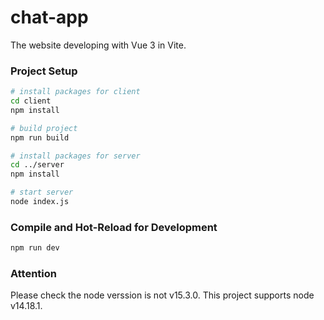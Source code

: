 # chat-app

The website developing with Vue 3 in Vite.


### Project Setup

```sh
# install packages for client
cd client
npm install

# build project
npm run build

# install packages for server
cd ../server
npm install

# start server
node index.js

```

### Compile and Hot-Reload for Development

```sh
npm run dev
```

### Attention
Please check the node verssion is not v15.3.0. This project supports node v14.18.1.
